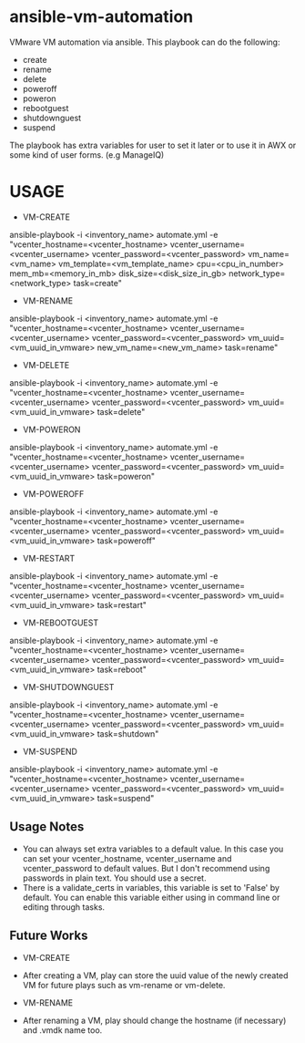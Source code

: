 # ansible-vm-automation
VMware VM automation via ansible.
This playbook can do the following:

- create
- rename
- delete
- poweroff
- poweron
- rebootguest
- shutdownguest
- suspend

The playbook has extra variables for user to set it later or to use it in AWX or some kind of user forms. (e.g ManageIQ)

# USAGE

- VM-CREATE

ansible-playbook -i <inventory_name> automate.yml -e "vcenter_hostname=<vcenter_hostname> vcenter_username=<vcenter_username> vcenter_password=<vcenter_password> vm_name=<vm_name> vm_template=<vm_template_name> cpu=<cpu_in_number> mem_mb=<memory_in_mb> disk_size=<disk_size_in_gb> network_type=<network_type> task=create"

- VM-RENAME

ansible-playbook -i <inventory_name> automate.yml -e "vcenter_hostname=<vcenter_hostname> vcenter_username=<vcenter_username> vcenter_password=<vcenter_password> vm_uuid=<vm_uuid_in_vmware> new_vm_name=<new_vm_name> task=rename"

- VM-DELETE

ansible-playbook -i <inventory_name> automate.yml -e "vcenter_hostname=<vcenter_hostname> vcenter_username=<vcenter_username> vcenter_password=<vcenter_password> vm_uuid=<vm_uuid_in_vmware> task=delete"

- VM-POWERON

ansible-playbook -i <inventory_name> automate.yml -e "vcenter_hostname=<vcenter_hostname> vcenter_username=<vcenter_username> vcenter_password=<vcenter_password> vm_uuid=<vm_uuid_in_vmware> task=poweron"

- VM-POWEROFF

ansible-playbook -i <inventory_name> automate.yml -e "vcenter_hostname=<vcenter_hostname> vcenter_username=<vcenter_username> vcenter_password=<vcenter_password> vm_uuid=<vm_uuid_in_vmware> task=poweroff"

- VM-RESTART

ansible-playbook -i <inventory_name> automate.yml -e "vcenter_hostname=<vcenter_hostname> vcenter_username=<vcenter_username> vcenter_password=<vcenter_password> vm_uuid=<vm_uuid_in_vmware> task=restart"

- VM-REBOOTGUEST

ansible-playbook -i <inventory_name> automate.yml -e "vcenter_hostname=<vcenter_hostname> vcenter_username=<vcenter_username> vcenter_password=<vcenter_password> vm_uuid=<vm_uuid_in_vmware> task=reboot"

- VM-SHUTDOWNGUEST

ansible-playbook -i <inventory_name> automate.yml -e "vcenter_hostname=<vcenter_hostname> vcenter_username=<vcenter_username> vcenter_password=<vcenter_password> vm_uuid=<vm_uuid_in_vmware> task=shutdown"

- VM-SUSPEND

ansible-playbook -i <inventory_name> automate.yml -e "vcenter_hostname=<vcenter_hostname> vcenter_username=<vcenter_username> vcenter_password=<vcenter_password> vm_uuid=<vm_uuid_in_vmware> task=suspend"

## Usage Notes

* You can always set extra variables to a default value. In this case you can set your vcenter_hostname, vcenter_username and vcenter_password to default values. But I don't recommend using passwords in plain text. You should use a secret.
* There is a validate_certs in variables, this variable is set to 'False' by default. You can enable this variable either using in command line or editing through tasks.
## Future Works

* VM-CREATE 
- After creating a VM, play can store the uuid value of the newly created VM for future plays such as vm-rename or vm-delete.

* VM-RENAME
- After renaming a VM, play should change the hostname (if necessary) and .vmdk name too.

